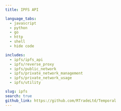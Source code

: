 ```yaml
---
title: IPFS API

language_tabs:
  - javascript
  - python
  - go
  - http
  - shell
  - hide code

includes:
  - ipfs/ipfs_api
  - ipfs/reverse_proxy
  - ipfs/public_network
  - ipfs/private_network_management
  - ipfs/private_network_usage
  - ipfs/utility

slug: ipfs
search: true
github_link: https://github.com/RTradeLtd/Temporal
---
```

